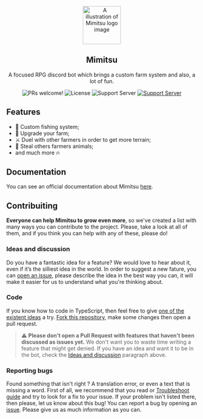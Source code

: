 <p align="center">
  <img src="https://cdn.discordapp.com/avatars/672591094953017374/fe01d17cf86aa306655a7f0dd705558f.png?size=2048" alt="A illustration of Mimitsu logo image" width="100">
</p>

<h2 align="center">
  Mimitsu
</h2>

<p align="center">
  A focused RPG discord bot which brings a custom farm system and also, a lot of fun.
</p>

<p align="center">
  <img src="https://img.shields.io/badge/PRs-welcome-c696e2" alt="PRs welcome!" />

  <img alt="License" src="https://img.shields.io/badge/license-MIT-%c696e2">

  <img alt="Support Server" src="https://img.shields.io/discord/694581258470162472?label=Support%20Server&logo=discord&logoColor=white">

  <a href="https://discord.gg/D4wgfUR">
    <img src="https://img.shields.io/discord/694581258470162472?label=Support%20Server&logo=discord&logoColor=white" alt="Support Server">
  </a>
</p>

## Features

- 🎣 Custom fishing system;
- 🎉 Upgrade your farm;
- ⚔️ Duel with other farmers in order to get more terrain;
- 🧤 Steal others farmers animals;
- and much more 🔥

## Documentation

You can see an official documentation about Mimitsu [here](localhost:8000).

## Contribuiting

**Everyone can help Mimitsu to grow even more**, so we've created a list with many ways you can contribute to the project. Please, take a look at all of them, and if you think you can help with any of these, please do!

### Ideas and discussion

Do you have a fantastic idea for a feature? We would love to hear about it, even if it’s the silliest idea in the world. In order to suggest a new fature, you can [open an issue](https://github.com/mimitsubot/mimitsu-docs/issues/new), please describe the idea in the best way you can, it will make it easier for us to understand what you're thinking about.

### Code

If you know how to code in TypeScript, then feel free to give [one of the existent ideas](https://github.com/mimitsubot/mimitsu-docs/issues?utf8=%E2%9C%93&q=is%3Aissue+is%3Aopen+label%3A%22type%3A+idea%22) a try. [Fork this repository](https://github.com/mimitsubot/mimitsu-docs//fork), make some changes then open a pull request.

> ⚠ **Please don't open a Pull Request with features that haven't been discussed as issues yet.** We don't want you to waste time writing a feature that might get denied. If you have an idea and want it to be in the bot, check the [Ideas and discussion](#ideas-and-discussion) paragraph above.

### Reporting bugs

Found something that isn't right ? A translation error, or even a text that is missing a word. First of all, we recommend that you read or [Troubleshoot guide](https://github.com/mimitsubot/troubleshoot-guide) and try to look for a fix to your issue. If your problem isn't listed there, then please, let us know about this bug! You can report a bug by opening an [issue](https://github.com/mimitsubot/mimitsu-docs/issues/new?template=Bug_report.md). Please give us as much information as you can.
